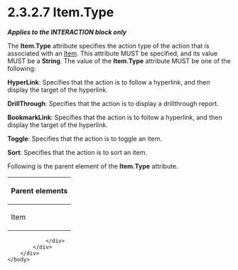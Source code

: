 <html dir="LTR" xmlns:mshelp="http://msdn.microsoft.com/mshelp" xmlns:ddue="http://ddue.schemas.microsoft.com/authoring/2003/5" xmlns:xlink="http://www.w3.org/1999/xlink" xmlns:tool="http://www.microsoft.com/tooltip">
    <head>
        <meta http-equiv="Content-Type" content="text/html; CHARSET=utf-8"></meta>
        <meta name="save" content="history"></meta>
        <title>2.3.2.7 Item.Type</title>
        <xml>
            <mshelp:toctitle title="2.3.2.7 Item.Type"></mshelp:toctitle>
            <mshelp:rltitle title="[MS-RGDI]: Item.Type"></mshelp:rltitle>
            <mshelp:keyword index="A" term="855d3e2a-ea8b-45e0-a80b-242ae11718ff"></mshelp:keyword>
            <mshelp:attr name="DCSext.ContentType" value="open specification"></mshelp:attr>
            <mshelp:attr name="AssetID" value="855d3e2a-ea8b-45e0-a80b-242ae11718ff"></mshelp:attr>
            <mshelp:attr name="TopicType" value="kbRef"></mshelp:attr>
            <mshelp:attr name="DCSext.Title" value="[MS-RGDI]: Item.Type" />
        </xml>
    </head>
    <body>
        <div id="header">
            <h1 class="heading">2.3.2.7 Item.Type</h1>
        </div>
        <div id="mainSection">
            <div id="mainBody">
                <div id="allHistory" class="saveHistory"></div>
                <div id="sectionSection0" class="section" name="collapseableSection">
                    

<p><b><i>Applies to the INTERACTION block only</i></b></p>

<p>The <b>Item.Type</b> attribute specifies the action type of
the action that is associated with an <a href="70b141bd-23dd-432d-8849-d7f35dfcfff4.md">Item</a>. This attribute MUST
be specified, and its value MUST be a <b>String</b>. The value of the <b>Item.Type</b>
attribute MUST be one of the following:</p>

<p><b>HyperLink</b>: Specifies that the action is to
follow a hyperlink, and then display the target of the hyperlink.</p>

<p><b>DrillThrough</b>: Specifies that the action is to
display a drillthrough report.</p>

<p><b>BookmarkLink</b>: Specifies that the action is to
follow a hyperlink, and then display the target of the hyperlink.</p>

<p><b>Toggle</b>: Specifies that the action is to toggle
an item.</p>

<p><b>Sort</b>: Specifies that the action is to sort an
item.</p>

<p>Following is the parent element of the <b>Item.Type</b>
attribute.</p>

<table>
 <thead>
  <tr>
   <th>
   <p>Parent elements</p>
   </th>
  </tr>
 </thead>
 <tr>
  <td>
  <p>Item</p>
  </td>
 </tr>
</table>

<p> </p>


                </div>
            </div>
        </div>
    </body>
</html>